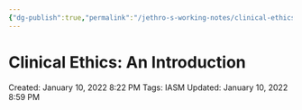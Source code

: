 ```yaml
---
{"dg-publish":true,"permalink":"/jethro-s-working-notes/clinical-ethics-an-introduction/","dgPassFrontmatter":true}
---
```



# Clinical Ethics: An Introduction

Created: January 10, 2022 8:22 PM
Tags: IASM
Updated: January 10, 2022 8:59 PM